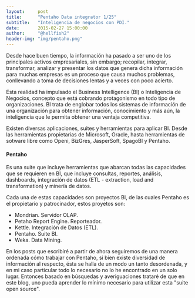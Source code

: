 ```yaml
---
layout:     post
title:      "Pentaho Data integrator 1/25"
subtitle:   "Inteligencia de negocios con PDI."
date:       2015-02-27 15:00:00
author:     "@hellfish2"
header-img: "img/pentaho.png"
---
```


Desde hace buen tiempo, la información ha pasado a ser uno de los principales activos empresariales, sin embargo; recopilar, integrar, transformar, analizar y presentar los datos que genera dicha información para muchas empresas es un proceso que causa muchos problemas, conllevando a toma de decisiones lentas y a veces con poco acierto.

Esta realidad ha impulsado el Business Intelligence (BI) o Inteligencia de Negocios, concepto que está cobrando protagonismo en todo tipo de organizaciones. BI trata de englobar todos los sistemas de información de una organización para obtener información, conocimiento y más aún, la inteligencia que le permita obtener una ventaja competitiva.

Existen diversas aplicaciones, suites y herramientas para aplicar BI. Desde las herramientas propietarias de Microsoft, Oracle, hasta herramientas de sotware libre como Openi, BizGres, JasperSoft, SpagoBI y Pentaho.

#### Pentaho
Es una suite que incluye herramientas que abarcan todas las capacidades que se requieren en BI, que incluye consultas, reportes, análisis, dashboards, integración de datos (ETL - extraction, load and transformation) y minería de datos.

Cada una de estas capacidades son proyectos BI, de las cuales Pentaho es el propietario y patrocinador, estos proyetos son:

- Mondrian. Servidor OLAP.
- Petaho Report Engine. Reporteador.
- Kettle. Integración de Datos (ETL).
- Pentaho. Suite BI.
- Weka. Data Mining.

En los posts que escribiré a partir de ahora seguiremos de una manera ordenada cómo trabajar con Pentaho, si bien existe diversidad de información al respecto, ésta se halla de un modo un tanto desordenada, y en mi caso particular todo lo necesario no lo he encontrado en un solo lugar. Entonces basado en búsquedas y averiguaciones trataré de que en este blog, uno pueda aprender lo mínimo necesario para utilizar esta "suite open source".
